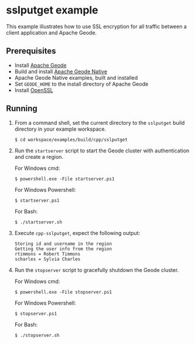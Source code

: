 # sslputget example
This example illustrates how to use SSL encryption for all traffic between a client application and Apache Geode.

## Prerequisites
* Install [Apache Geode](https://geode.apache.org)
* Build and install [Apache Geode Native](https://github.com/apache/geode-native)
* Apache Geode Native examples, built and installed
* Set `GEODE_HOME` to the install directory of Apache Geode
* Install [OpenSSL](https://www.openssl.org/)

## Running
1. From a command shell, set the current directory to the `sslputget` build directory in your example workspace.

    ```console
    $ cd workspace/examples/build/cpp/sslputget
    ```

1. Run the `startserver` script to start the Geode cluster with authentication and create a region.

   For Windows cmd:

    ```console
    $ powershell.exe -File startserver.ps1
    ```

   For Windows Powershell:

    ```console
    $ startserver.ps1
    ```

   For Bash:

    ```console
    $ ./startserver.sh
    ```
  
1. Execute `cpp-sslputget`, expect the following output:

       Storing id and username in the region
       Getting the user info from the region
       rtimmons = Robert Timmons
       scharles = Sylvia Charles

1. Run the `stopserver` script to gracefully shutdown the Geode cluster.

   For Windows cmd:

    ```console
    $ powershell.exe -File stopserver.ps1
    ```

   For Windows Powershell:

    ```console
    $ stopserver.ps1
    ```

   For Bash:

    ```console
    $ ./stopserver.sh
    ```
